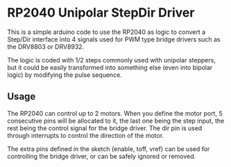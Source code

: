 # RP2040 Unipolar StepDir Driver
This is a simple arduino code to use the RP2040 as logic to convert a Step/Dir interface into 4 signals used for PWM type bridge drivers such as the DRV8803 or DRV8932. 

The logic is coded with 1/2 steps commonly used with unipolar steppers, but it could be easily transformed into something else (even into bipolar logic) by modifying the pulse sequence.

## Usage
The RP2040 can control up to 2 motors. When you define the motor port, 5 consecutive pins will be allocated to it, the last one being the step input, the rest being the control signal for the bridge driver. The dir pin is used through interrupts to control the direction of the motor.

The extra pins defined in the sketch (enable, toff, vref) can be used for controlling the bridge driver, or can be safely ignored or removed.

